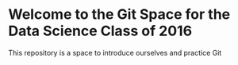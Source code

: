 # Welcome to the Git Space for the Data Science Class of 2016

This repository is a space to introduce ourselves and practice Git
